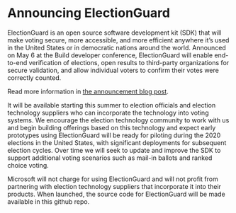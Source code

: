 
# Announcing ElectionGuard

ElectionGuard is an open source software development kit (SDK) that will make voting secure, more accessible, and more efficient anywhere it’s used in the United States or in democratic nations around the world. Announced on May 6 at the Build developer conference, ElectionGuard will enable end-to-end verification of elections, open results to third-party organizations for secure validation, and allow individual voters to confirm their votes were correctly counted.

Read more information in [the announcement blog post](https://blogs.microsoft.com/on-the-issues/?p=63211).

It will be available starting this summer to election officials and election technology suppliers who can incorporate the technology into voting systems. We encourage the election technology community to work with us and begin building offerings based on this technology and expect early prototypes using ElectionGuard will be ready for piloting during the 2020 elections in the United States, with significant deployments for subsequent election cycles. Over time we will seek to update and improve the SDK to support additional voting scenarios such as mail-in ballots and ranked choice voting. 

Microsoft will not charge for using ElectionGuard and will not profit from partnering with election technology suppliers that incorporate it into their products. When launched, the source code for ElectionGuard will be made available in this github repo.
